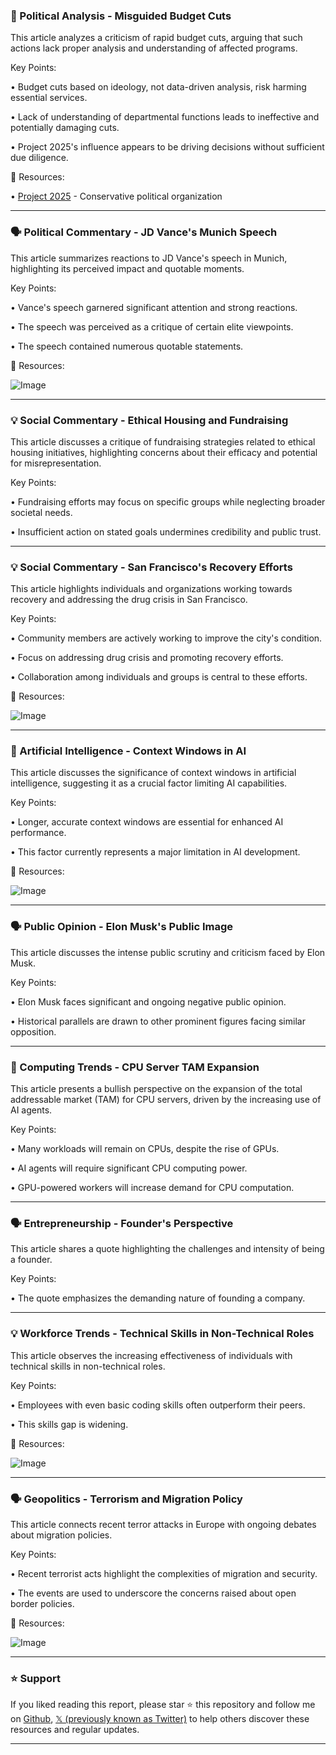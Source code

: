 ### 🤖 Political Analysis - Misguided Budget Cuts

This article analyzes a criticism of rapid budget cuts, arguing that such actions lack proper analysis and understanding of affected programs.

Key Points:

•  Budget cuts based on ideology, not data-driven analysis, risk harming essential services.


•  Lack of understanding of departmental functions leads to ineffective and potentially damaging cuts.


•  Project 2025's influence appears to be driving decisions without sufficient due diligence.



🔗 Resources:

• [Project 2025](https://www.project2025.org/) -  Conservative political organization


---

### 🗣️ Political Commentary - JD Vance's Munich Speech

This article summarizes reactions to JD Vance's speech in Munich, highlighting its perceived impact and quotable moments.

Key Points:

•  Vance's speech garnered significant attention and strong reactions.


•  The speech was perceived as a critique of certain elite viewpoints.


•  The speech contained numerous quotable statements.



🔗 Resources:

![Image](https://pbs.twimg.com/media/GjzTKjAboAAxDTu?format=jpg&name=small)


---

### 💡 Social Commentary - Ethical Housing and Fundraising

This article discusses a critique of fundraising strategies related to ethical housing initiatives, highlighting concerns about their efficacy and potential for misrepresentation.

Key Points:

•  Fundraising efforts may focus on specific groups while neglecting broader societal needs.


•  Insufficient action on stated goals undermines credibility and public trust.



---

### 💡 Social Commentary - San Francisco's Recovery Efforts

This article highlights individuals and organizations working towards recovery and addressing the drug crisis in San Francisco.

Key Points:

•  Community members are actively working to improve the city's condition.


•  Focus on addressing drug crisis and promoting recovery efforts.


•  Collaboration among individuals and groups is central to these efforts.


🔗 Resources:

![Image](https://pbs.twimg.com/amplify_video_thumb/1890949513365606400/img/20SteY2d2dOs9jLV.jpg)


---

### 🤖 Artificial Intelligence - Context Windows in AI

This article discusses the significance of context windows in artificial intelligence, suggesting it as a crucial factor limiting AI capabilities.

Key Points:

•  Longer, accurate context windows are essential for enhanced AI performance.


•  This factor currently represents a major limitation in AI development.


🔗 Resources:

![Image](https://pbs.twimg.com/ext_tw_video_thumb/1890335183741579264/pu/img/WtH36kKUIxuZTmk2.jpg)


---

### 🗣️ Public Opinion - Elon Musk's Public Image

This article discusses the intense public scrutiny and criticism faced by Elon Musk.

Key Points:

•  Elon Musk faces significant and ongoing negative public opinion.


•  Historical parallels are drawn to other prominent figures facing similar opposition.



---

### 🤖 Computing Trends - CPU Server TAM Expansion

This article presents a bullish perspective on the expansion of the total addressable market (TAM) for CPU servers, driven by the increasing use of AI agents.

Key Points:

•  Many workloads will remain on CPUs, despite the rise of GPUs.


•  AI agents will require significant CPU computing power.


•  GPU-powered workers will increase demand for CPU computation.


---

### 🗣️ Entrepreneurship - Founder's Perspective

This article shares a quote highlighting the challenges and intensity of being a founder.

Key Points:

•  The quote emphasizes the demanding nature of founding a company.



---

### 💡 Workforce Trends - Technical Skills in Non-Technical Roles

This article observes the increasing effectiveness of individuals with technical skills in non-technical roles.

Key Points:

•  Employees with even basic coding skills often outperform their peers.


•  This skills gap is widening.


🔗 Resources:

![Image](https://pbs.twimg.com/media/Gj2w65DWUAANy6d?format=jpg&name=small)


---

### 🗣️ Geopolitics - Terrorism and Migration Policy

This article connects recent terror attacks in Europe with ongoing debates about migration policies.

Key Points:

•  Recent terrorist acts highlight the complexities of migration and security.


•  The events are used to underscore the concerns raised about open border policies.



🔗 Resources:

![Image](https://pbs.twimg.com/media/Gj2c7nWW8AA6aCT?format=jpg&name=small)


---

### ⭐️ Support

If you liked reading this report, please star ⭐️ this repository and follow me on [Github](https://github.com/Drix10), [𝕏 (previously known as Twitter)](https://x.com/DRIX_10_) to help others discover these resources and regular updates.

---